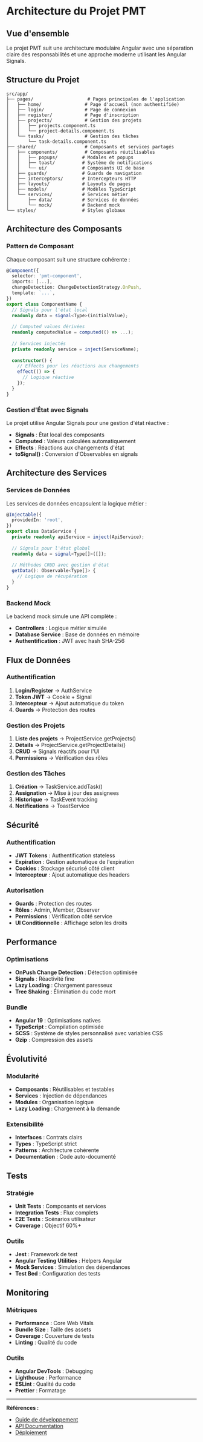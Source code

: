 # Architecture du Projet PMT

## Vue d'ensemble

Le projet PMT suit une architecture modulaire Angular avec une séparation claire des responsabilités et une approche moderne utilisant les Angular Signals.

## Structure du Projet

```
src/app/
├── pages/                    # Pages principales de l'application
│   ├── home/                # Page d'accueil (non authentifiée)
│   ├── login/               # Page de connexion
│   ├── register/            # Page d'inscription
│   ├── projects/            # Gestion des projets
│   │   ├── projects.component.ts
│   │   └── project-details.component.ts
│   └── tasks/               # Gestion des tâches
│       └── task-details.component.ts
├── shared/                  # Composants et services partagés
│   ├── components/          # Composants réutilisables
│   │   ├── popups/         # Modales et popups
│   │   ├── toast/          # Système de notifications
│   │   └── ui/             # Composants UI de base
│   ├── guards/             # Guards de navigation
│   ├── interceptors/       # Intercepteurs HTTP
│   ├── layouts/            # Layouts de pages
│   ├── models/             # Modèles TypeScript
│   └── services/           # Services métier
│       ├── data/           # Services de données
│       └── mock/           # Backend mock
└── styles/                 # Styles globaux
```

## Architecture des Composants

### Pattern de Composant

Chaque composant suit une structure cohérente :

```typescript
@Component({
  selector: 'pmt-component',
  imports: [...],
  changeDetection: ChangeDetectionStrategy.OnPush,
  template: `...`,
})
export class ComponentName {
  // Signals pour l'état local
  readonly data = signal<Type>(initialValue);
  
  // Computed values dérivées
  readonly computedValue = computed(() => ...);
  
  // Services injectés
  private readonly service = inject(ServiceName);
  
  constructor() {
    // Effects pour les réactions aux changements
    effect(() => {
      // Logique réactive
    });
  }
}
```

### Gestion d'État avec Signals

Le projet utilise Angular Signals pour une gestion d'état réactive :

- **Signals** : État local des composants
- **Computed** : Valeurs calculées automatiquement
- **Effects** : Réactions aux changements d'état
- **toSignal()** : Conversion d'Observables en signals

## Architecture des Services

### Services de Données

Les services de données encapsulent la logique métier :

```typescript
@Injectable({
  providedIn: 'root',
})
export class DataService {
  private readonly apiService = inject(ApiService);
  
  // Signals pour l'état global
  readonly data = signal<Type[]>([]);
  
  // Méthodes CRUD avec gestion d'état
  getData(): Observable<Type[]> {
    // Logique de récupération
  }
}
```

### Backend Mock

Le backend mock simule une API complète :

- **Controllers** : Logique métier simulée
- **Database Service** : Base de données en mémoire
- **Authentification** : JWT avec hash SHA-256

## Flux de Données

### Authentification

1. **Login/Register** → AuthService
2. **Token JWT** → Cookie + Signal
3. **Intercepteur** → Ajout automatique du token
4. **Guards** → Protection des routes

### Gestion des Projets

1. **Liste des projets** → ProjectService.getProjects()
2. **Détails** → ProjectService.getProjectDetails()
3. **CRUD** → Signals réactifs pour l'UI
4. **Permissions** → Vérification des rôles

### Gestion des Tâches

1. **Création** → TaskService.addTask()
2. **Assignation** → Mise à jour des assignees
3. **Historique** → TaskEvent tracking
4. **Notifications** → ToastService

## Sécurité

### Authentification

- **JWT Tokens** : Authentification stateless
- **Expiration** : Gestion automatique de l'expiration
- **Cookies** : Stockage sécurisé côté client
- **Intercepteur** : Ajout automatique des headers

### Autorisation

- **Guards** : Protection des routes
- **Rôles** : Admin, Member, Observer
- **Permissions** : Vérification côté service
- **UI Conditionnelle** : Affichage selon les droits

## Performance

### Optimisations

- **OnPush Change Detection** : Détection optimisée
- **Signals** : Réactivité fine
- **Lazy Loading** : Chargement paresseux
- **Tree Shaking** : Élimination du code mort

### Bundle

- **Angular 19** : Optimisations natives
- **TypeScript** : Compilation optimisée
- **SCSS** : Système de styles personnalisé avec variables CSS
- **Gzip** : Compression des assets

## Évolutivité

### Modularité

- **Composants** : Réutilisables et testables
- **Services** : Injection de dépendances
- **Modules** : Organisation logique
- **Lazy Loading** : Chargement à la demande

### Extensibilité

- **Interfaces** : Contrats clairs
- **Types** : TypeScript strict
- **Patterns** : Architecture cohérente
- **Documentation** : Code auto-documenté

## Tests

### Stratégie

- **Unit Tests** : Composants et services
- **Integration Tests** : Flux complets
- **E2E Tests** : Scénarios utilisateur
- **Coverage** : Objectif 60%+

### Outils

- **Jest** : Framework de test
- **Angular Testing Utilities** : Helpers Angular
- **Mock Services** : Simulation des dépendances
- **Test Bed** : Configuration des tests

## Monitoring

### Métriques

- **Performance** : Core Web Vitals
- **Bundle Size** : Taille des assets
- **Coverage** : Couverture de tests
- **Linting** : Qualité du code

### Outils

- **Angular DevTools** : Debugging
- **Lighthouse** : Performance
- **ESLint** : Qualité du code
- **Prettier** : Formatage

---

**Références :**
- [Guide de développement](development.md)
- [API Documentation](api.md)
- [Déploiement](deployment.md)
